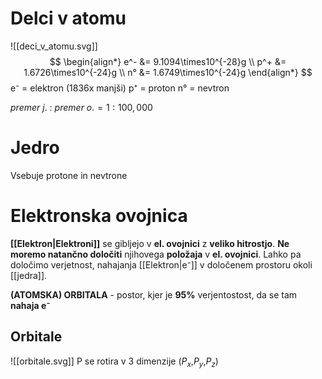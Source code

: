 # Delci v atomu
![[deci_v_atomu.svg]]
$$
\begin{align*}
e^- &= 9.1094\times10^{-28}g \\
p^+ &= 1.6726\times10^{-24}g \\
n° &= 1.6749\times10^{-24}g
\end{align*}
$$
e⁻  = elektron (1836x manjši)
p⁺ = proton
n° = nevtron

$premer\ j.\ :\ premer\ o. = 1 : 100,000$
# Jedro
Vsebuje protone in nevtrone
# Elektronska ovojnica
**[[Elektron|Elektroni]]** se gibljejo v **el. ovojnici** z **veliko hitrostjo**. **Ne moremo natančno določiti** njihovega **položaja** v **el. ovojnici**. Lahko pa določimo verjetnost, nahajanja [[Elektron|e⁻]] v določenem prostoru okoli [[jedra]].

**(ATOMSKA) ORBITALA** - postor, kjer je **95%** verjentostost, da se tam **nahaja e⁻**
## Orbitale

![[orbitale.svg]]
P se rotira v 3 dimenzije ($P_x$,$P_y$,$P_z$)

